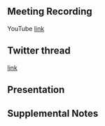 ## Meeting Recording

YouTube [link](---)

## Twitter thread

[link](---)

## Presentation


## Supplemental Notes
